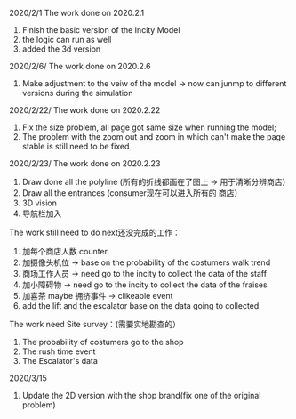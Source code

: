 
2020/2/1
The work done on 2020.2.1
1. Finish the basic version of the Incity Model
2. the logic can run as well
3. added the 3d version 

2020/2/6/
The work done on 2020.2.6
1. Make adjustment to the veiw of the model -> now can junmp to different versions during the simulation

2020/2/22/
The work done on 2020.2.22
1. Fix the size problem, all page got same size when running the model; 
2. The problem with the zoom out and zoom in which can't make the page stable is still need to be fixed

2020/2/23/
The work done on 2020.2.23
1. Draw done all the polyline (所有的折线都画在了图上 -> 用于清晰分辨商店）
2. Draw all the entrances (consumer现在可以进入所有的 商店）
3. 3D vision 
4. 导航栏加入

The work still need to do next还没完成的工作：
1.  加每个商店人数 counter
2. 加摄像头机位 -> base on the probability of the costumers walk trend 
3. 商场工作人员 -> need go to the incity to collect the data of the staff
4. 加小障碍物 -> need go to the incity to collect the data of the fraises
5. 加喜茶 maybe 拥挤事件 -> clikeable event 
6. add the lift and the escalator base on the data going to collected

The work need Site survey：(需要实地勘查的）
1. The probability of costumers go to the shop
2. The rush time event 
3. The Escalator's data


2020/3/15
1. Update the 2D version with the shop brand(fix one of the original problem)
